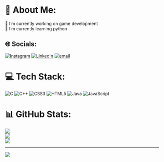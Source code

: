 # 💫 About Me:
🔭 I’m currently working on game development<br>🌱 I’m currently learning python


## 🌐 Socials:
[![Instagram](https://img.shields.io/badge/Instagram-%23E4405F.svg?logo=Instagram&logoColor=white)](https://instagram.com/s.o.n.u.26) [![LinkedIn](https://img.shields.io/badge/LinkedIn-%230077B5.svg?logo=linkedin&logoColor=white)](https://linkedin.com/in/sonu-kumar-44054a202) [![email](https://img.shields.io/badge/Email-D14836?logo=gmail&logoColor=white)](mailto:sonukumarskhb@gmail.com) 

# 💻 Tech Stack:
![C](https://img.shields.io/badge/c-%2300599C.svg?style=for-the-badge&logo=c&logoColor=white) ![C++](https://img.shields.io/badge/c++-%2300599C.svg?style=for-the-badge&logo=c%2B%2B&logoColor=white) ![CSS3](https://img.shields.io/badge/css3-%231572B6.svg?style=for-the-badge&logo=css3&logoColor=white) ![HTML5](https://img.shields.io/badge/html5-%23E34F26.svg?style=for-the-badge&logo=html5&logoColor=white) ![Java](https://img.shields.io/badge/java-%23ED8B00.svg?style=for-the-badge&logo=openjdk&logoColor=white) ![JavaScript](https://img.shields.io/badge/javascript-%23323330.svg?style=for-the-badge&logo=javascript&logoColor=%23F7DF1E)
# 📊 GitHub Stats:
![](https://github-readme-stats.vercel.app/api?username=sonu-09&theme=rose&hide_border=false&include_all_commits=false&count_private=false)<br/>
![](https://github-readme-streak-stats.herokuapp.com/?user=sonu-09&theme=rose&hide_border=false)<br/>
![](https://github-readme-stats.vercel.app/api/top-langs/?username=sonu-09&theme=rose&hide_border=false&include_all_commits=false&count_private=false&layout=compact)

---
[![](https://visitcount.itsvg.in/api?id=sonu-09&icon=4&color=8)](https://visitcount.itsvg.in)

<!-- Proudly created with GPRM ( https://gprm.itsvg.in ) -->
